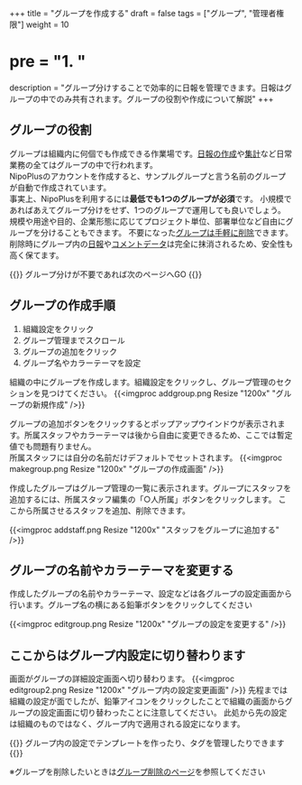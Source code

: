 +++
title = "グループを作成する"
draft = false
tags = ["グループ", "管理者権限"]
weight = 10
# pre = "<b>1. </b>"
description = "グループ分けすることで効率的に日報を管理できます。日報はグループの中でのみ共有されます。グループの役割や作成について解説"
+++

## グループの役割

グループは組織内に何個でも作成できる作業場です。[日報の作成](/report/write/)や[集計](/report/totalling/)など日常業務の全てはグループの中で行われます。  
NipoPlusのアカウントを作成すると、サンプルグループと言う名前のグループが自動で作成されています。  
事実上、NipoPlusを利用するには**最低でも1つのグループが必須**です。
小規模であればあえてグループ分けをせず、1つのグループで運用しても良いでしょう。
規模や用途や目的、企業形態に応じてプロジェクト単位、部署単位など自由にグループを分けることもできます。
不要になった[グループは手軽に削除](/remove/group/)できます。削除時にグループ内の[日報](/report/read/list/)や[コメントデータ](/report/read/detail/comment/)は完全に抹消されるため、安全性も高く保てます。

{{<alice pos="right" icon="ok">}}
グループ分けが不要であれば次のページへGO
{{</alice>}}

## グループの作成手順

1. 組織設定をクリック
1. グループ管理までスクロール
1. グループの追加をクリック
1. グループ名やカラーテーマを設定

組織の中にグループを作成します。組織設定をクリックし、グループ管理のセクションを見つけてください。
{{<imgproc addgroup.png Resize "1200x" "グループの新規作成" />}}

グループの追加ボタンをクリックするとポップアップウインドウが表示されます。所属スタッフやカラーテーマは後から自由に変更できるため、ここでは暫定値でも問題有りません。  
所属スタッフには自分の名前だけデフォルトでセットされます。
{{<imgproc makegroup.png Resize "1200x" "グループの作成画面" />}}

作成したグループはグループ管理の一覧に表示されます。グループにスタッフを追加するには、所属スタッフ編集の「○人所属」ボタンをクリックします。
ここから所属させるスタッフを追加、削除できます。

{{<imgproc addstaff.png Resize "1200x" "スタッフをグループに追加する" />}}

## グループの名前やカラーテーマを変更する

作成したグループの名前やカラーテーマ、設定などは各グループの設定画面から行います。グループ名の横にある鉛筆ボタンをクリックしてください

{{<imgproc editgroup.png Resize "1200x" "グループの設定を変更する" />}}

## ここからはグループ内設定に切り替わります

画面がグループの詳細設定画面へ切り替わります。
{{<imgproc editgroup2.png Resize "1200x" "グループ内の設定変更画面" />}}
先程までは組織の設定が面でしたが、鉛筆アイコンをクリックしたことで組織の画面からグループの設定画面に切り替わったことに注意してください。
此処から先の設定は組織のものではなく、グループ内で適用される設定になります。

{{<alice pos="right" icon="here">}}
グループ内の設定でテンプレートを作ったり、タグを管理したりできます
{{</alice>}}

※グループを削除したいときは[グループ削除のページ](/remove/group/)を参照してください
